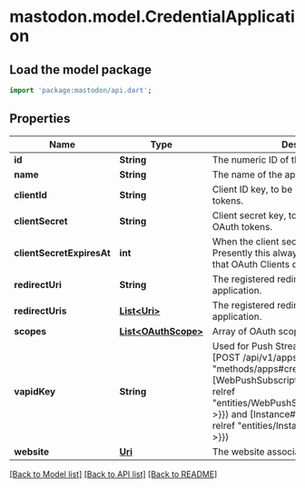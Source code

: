 # mastodon.model.CredentialApplication

## Load the model package
```dart
import 'package:mastodon/api.dart';
```

## Properties
Name | Type | Description | Notes
------------ | ------------- | ------------- | -------------
**id** | **String** | The numeric ID of the application. | 
**name** | **String** | The name of the application. | 
**clientId** | **String** | Client ID key, to be used for obtaining OAuth tokens. | [optional] 
**clientSecret** | **String** | Client secret key, to be used for obtaining OAuth tokens. | [optional] 
**clientSecretExpiresAt** | **int** | When the client secret key will expire. Presently this always returns `0` indicating that OAuth Clients do not expire. | [optional] 
**redirectUri** | **String** | The registered redirection URI(s) for the application. | [optional] 
**redirectUris** | [**List&lt;Uri&gt;**](Uri.md) | The registered redirection URI(s) for the application. | [optional] 
**scopes** | [**List&lt;OAuthScope&gt;**](OAuthScope.md) | Array of OAuth scopes | [optional] 
**vapidKey** | **String** | Used for Push Streaming API. Returned with [POST /api/v1/apps]({{< relref \"methods/apps#create\" >}}). Equivalent to [WebPushSubscription#server_key]({{< relref \"entities/WebPushSubscription#server_key\" >}}) and [Instance#vapid_public_key]({{< relref \"entities/Instance#vapid_public_key\" >}}) | [optional] 
**website** | [**Uri**](Uri.md) | The website associated with the application. | [optional] 

[[Back to Model list]](../README.md#documentation-for-models) [[Back to API list]](../README.md#documentation-for-api-endpoints) [[Back to README]](../README.md)


